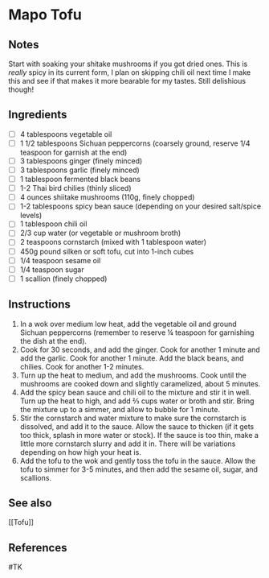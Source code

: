 # Mapo Tofu
## Notes
Start with soaking your shitake mushrooms if you got dried ones. This is _really_ spicy in its current form, I plan on skipping chili oil next time I make this and see if that makes it more bearable for my tastes. Still delishious though!

## Ingredients
- [ ] 4 tablespoons vegetable oil
- [ ] 1 1/2 tablespoons Sichuan peppercorns (coarsely ground, reserve 1/4 teaspoon for garnish at the end)
- [ ] 3 tablespoons ginger (finely minced)
- [ ] 3 tablespoons garlic (finely minced)
- [ ] 1 tablespoon fermented black beans
- [ ] 1-2 Thai bird chilies (thinly sliced)
- [ ] 4 ounces shiitake mushrooms (110g, finely chopped)
- [ ] 1-2 tablespoons spicy bean sauce (depending on your desired salt/spice levels)
- [ ] 1 tablespoon chili oil
- [ ] 2/3 cup water (or vegetable or mushroom broth)
- [ ] 2 teaspoons cornstarch (mixed with 1 tablespoon water)
- [ ] 450g pound silken or soft tofu, cut into 1-inch cubes
- [ ] 1/4 teaspoon sesame oil
- [ ] 1/4 teaspoon sugar
- [ ] 1 scallion (finely chopped)

## Instructions
1. In a wok over medium low heat, add the vegetable oil and ground Sichuan peppercorns (remember to reserve ¼ teaspoon for garnishing the dish at the end).
2. Cook for 30 seconds, and add the ginger. Cook for another 1 minute and add the garlic. Cook for another 1 minute. Add the black beans, and chilies. Cook for another 1-2 minutes.
3. Turn up the heat to medium, and add the mushrooms. Cook until the mushrooms are cooked down and slightly caramelized, about 5 minutes.
4. Add the spicy bean sauce and chili oil to the mixture and stir it in well. Turn up the heat to high, and add ⅔ cups water or broth and stir. Bring the mixture up to a simmer, and allow to bubble for 1 minute.
5. Stir the cornstarch and water mixture to make sure the cornstarch is dissolved, and add it to the sauce. Allow the sauce to thicken (if it gets too thick, splash in more water or stock). If the sauce is too thin, make a little more cornstarch slurry and add it in. There will be variations depending on how high your heat is.
6. Add the tofu to the wok and gently toss the tofu in the sauce. Allow the tofu to simmer for 3-5 minutes, and then add the sesame oil, sugar, and scallions. 

## See also
[[Tofu]]

## References
#TK

